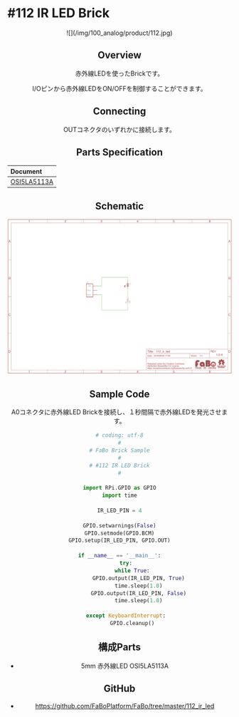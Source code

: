 # #112 IR LED Brick

<center>![](/img/100_analog/product/112.jpg)
<!--COLORME-->

## Overview
赤外線LEDを使ったBrickです。

I/Oピンから赤外線LEDをON/OFFを制御することができます。

## Connecting

OUTコネクタのいずれかに接続します。


## Parts Specification
| Document |
|:--|
| [OSI5LA5113A](http://akizukidenshi.com/catalog/g/gI-04311/) |

## Schematic
![](/img/100_analog/schematic/112_ir_led.png)

## Sample Code

A0コネクタに赤外線LED Brickを接続し、１秒間隔で赤外線LEDを発光させます。

```python
# coding: utf-8
#
# FaBo Brick Sample
#
# #112 IR LED Brick
#

import RPi.GPIO as GPIO
import time

IR_LED_PIN = 4

GPIO.setwarnings(False)
GPIO.setmode(GPIO.BCM)
GPIO.setup(IR_LED_PIN, GPIO.OUT)

if __name__ == '__main__':
    try:
        while True:
            GPIO.output(IR_LED_PIN, True)
            time.sleep(1.0)
            GPIO.output(IR_LED_PIN, False)
            time.sleep(1.0)

    except KeyboardInterrupt:
        GPIO.cleanup()

```

## 構成Parts
- 5mm 赤外線LED OSI5LA5113A

## GitHub
- https://github.com/FaBoPlatform/FaBo/tree/master/112_ir_led
